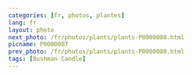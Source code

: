 ```yaml
---
categories: [fr, photos, plantes]
lang: fr
layout: photo
next_photo: /fr/photos/plants/plants-P0000088.html
picname: P0000087
prev_photo: /fr/photos/plants/plants-P0000080.html
tags: [Bushman Candle]
---
```

